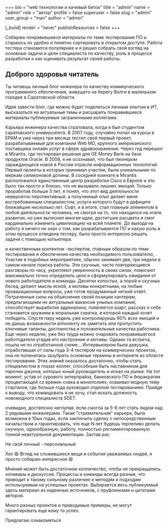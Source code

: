 +++
bio = "web технологии и качевый биток"
title = "admin"
name = "admin"
role = "автор"
profile = false
superuser = false
slug = "admin"
user_group = "man"
author = "admin"


[_build]
  render = "never"
  publishResources = false
+++



Собираю понравившиеся материалы по теме тестирования ПО и стараюсь их удобно и понятно сортировать в открытом доступе. Работа тестера становится популярнее и я решил собрать свой взгляд на основные задачи и цели специалиста по качеству, роль в процессе разработки и как оценивать результат своей работы.

## Доброго здоровья читатель

Ты читаешь личный блог инженера по качеству коммерческого программного обеспечения, живущего на берегу Волги в маленьком городке в Саратовской области.

Идея завести блог, где можно будет поделиться личным опытом в ИТ, высказаться на актуальные темы и расшарить понравившиеся материалы публикуемые заграничными коллегами. 

Карьера инженера качества стратовала, когда я был студентом саратовского университета. В 2007 году, случайно попал на курсы в EPAM и уже через три месяца тестил свой первый проект, разрабатываемый для компании Web MD, крупного американского поставщика онлайн услуг в сфере здравоохранения. Через год перешел в Mirantis, где тестировал решения для GE Money Bank на базе продуктов Oracle. В 2008, я не осознавал, что был пионером зараждающеся новой в России отрасли информационных технологий. Первый проекты в которых принимал участие, были уникальными по меркам силиконовой долины. В соседней комнате в Mirantis расположился единственный центр разработки Cisco в Европе и это было так просто и близко, что не вызывало лишних эмоций. Только проработав больше 5 лет, я понял, что этот вид деятельности невероятно перспективный, а полученный опыт делает меня востребованным специалистом, услуги которого будут в дефиците ближайшие несколько лет. Софт, и в итоге, стал главным элементом в любой деятельности человека, не смотря на то, что находился на этапе развития, но уже вытеснил многие идеи, достигшие расцвета и смог кардинально изменить цивилизацию на всей планете. До выхода на работу я ничего не знал о том, как разрабатывается ПО и какую роль в этом процессе отведена тестеру, было просто интересно решать задачи с помощью копьютера.

и качественным контентом -экспертов, главным образом по теме тестирования и обеспечения качества необходимого пользователю, .  Участие в подобных мероприятиях, обычно занимает две, три недели в самом начале поиска работы. Эти скучные, часто повторяющиеся разговоры по часу, укрепляют уверенность в своих силах, помогают максимально точно определить цели и сформулировать ожидания от нового работодателя и команды. Десятки холостых, а порой и скучных бесед, делают мысль ясной, а мотивы конкретными, на любые провакационные вопросы, уже готов продуманный четкий ответ. Потраченные силы на объяснение своей позиции хантерам, предлагающими не актуальные вакансии унылых компаний, способствует выработке адреналина, появляется азарт, рассказ о себе становится оружием в моральная схватка, в которой каждый хочет победить. Спустя пару недель уже контролируешь 90%  всех эмоций и не даешь возможности аппоненту не заметить или пропустить ключевые таланты, достоинства и положительные качества работника. Еще через неделю, уже без труда можно очаровать понравившегося работодателя угадав его настроение и мотивы. Однако та встреча, пошла не по отработанной схеме... Интервьюером была девушка, отработавшая от силы года 3-4 тестером на коммерческих проектах, она не поленилась зазубрить основные термины в интернете из области тестирования. Этих знаний оказалось достаточно, чтобы стать специалистом в глазах коллег, способным быть наставником для парочки джунов, которых юный руководитель и искал на рынке. На тот момент, устав от сурового энтерпрайза, банковского ПО и бюракратии процветающей со времен совка в монополиях, осваивал модную тему стартапов, где больше года руководил отделом тестированияю. Прийдя к выводу, что командовать я не хочу, стал искать должность новомодного специалиста SDET.

очевидно, достаточно неглупая, если смогла за 5-6 лет стать лидом над 2 рядовыми инженерами. Такая "стремительная" карьера, была возможна в 10ых годах, если заключить сделку с непосредственным начальством и гарантировать, что еще N лет будешь терпеливо делать скучную, однообразную, работу, полностью регламентированную тонной неактуальной документации. Застав рас

Не свой личный - персональный

Хех :smile: Вгляд на сложившиеся вещи и события уважаемых людей, я просто собираю интересное :smile:

Мнений может быть достаточное колличество, чтобы не прекращались холивары и дискуссии. Процессы и команды всегда разные, что приводит к такому сильному различию к методам и подходам используемым на успешных проектах. Выбирается весь публикуемый здесь материал из надежных источников, с пруфлинками и цитатами авторов.

Много разных проектов и приводимые примеры, не могут гарантировать еще кому то успех.

Предлагаю ознакомиться